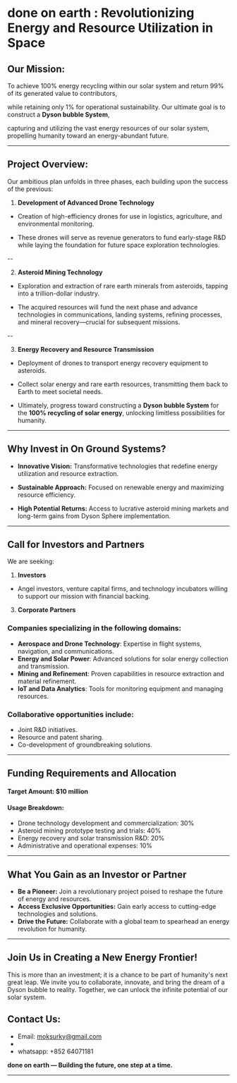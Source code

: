 
# **done on earth : Revolutionizing Energy and Resource Utilization in Space**  

## **Our Mission:**

  To achieve 100% energy recycling within our solar system and return 99% of its generated value to contributors,
  
  while retaining only 1% for operational sustainability. Our ultimate goal is to construct a **Dyson bubble System**, 
  
  capturing and utilizing the vast energy resources of our solar system, propelling humanity toward an energy-abundant future.

---

## **Project Overview:**  
  Our ambitious plan unfolds in three phases, each building upon the success of the previous:  

  1. **Development of Advanced Drone Technology**  

  - Creation of high-efficiency drones for use in logistics, agriculture, and environmental monitoring.  

  - These drones will serve as revenue generators to fund early-stage R&D while laying the foundation for future space exploration technologies.  

  --
  
  2. **Asteroid Mining Technology**  

  - Exploration and extraction of rare earth minerals from asteroids, tapping into a trillion-dollar industry.  

  - The acquired resources will fund the next phase and advance technologies in communications, landing systems, refining processes, and mineral recovery—crucial for subsequent missions.  

  --
  
  3. **Energy Recovery and Resource Transmission**  

  - Deployment of drones to transport energy recovery equipment to asteroids.  

  - Collect solar energy and rare earth resources, transmitting them back to Earth to meet societal needs.  

  - Ultimately, progress toward constructing a **Dyson bubble System** for the **100% recycling of solar energy**, unlocking limitless possibilities for humanity.  

---


## **Why Invest in On Ground Systems?**  

  - **Innovative Vision:** Transformative technologies that redefine energy utilization and resource extraction.  

  - **Sustainable Approach:** Focused on renewable energy and maximizing resource efficiency.  

  - **High Potential Returns:** Access to lucrative asteroid mining markets and long-term gains from Dyson Sphere implementation.  

---



## **Call for Investors and Partners**  
  We are seeking:  

  1. **Investors**
     
  - Angel investors, venture capital firms, and technology incubators willing to support our mission with financial backing.  

  3. **Corporate Partners**
     
  ### Companies specializing in the following domains:  
  
  - **Aerospace and Drone Technology**: Expertise in flight systems, navigation, and communications.  
  - **Energy and Solar Power**: Advanced solutions for solar energy collection and transmission.  
  - **Mining and Refinement**: Proven capabilities in resource extraction and material refinement.  
  - **IoT and Data Analytics**: Tools for monitoring equipment and managing resources.  

  ### Collaborative opportunities include:  
  
  - Joint R&D initiatives.      
  - Resource and patent sharing.  
  - Co-development of groundbreaking solutions.  

---

## **Funding Requirements and Allocation**  

  #### **Target Amount:** $10 million  

  #### **Usage Breakdown:**  
  
  - Drone technology development and commercialization: 30%  
  - Asteroid mining prototype testing and trials: 40%  
  - Energy recovery and solar transmission R&D: 20%  
  - Administrative and operational expenses: 10%  

---

## **What You Gain as an Investor or Partner**  

  - **Be a Pioneer:** Join a revolutionary project poised to reshape the future of energy and resources.  
  - **Access Exclusive Opportunities:** Gain early access to cutting-edge technologies and solutions.  
  - **Drive the Future:** Collaborate with a global team to spearhead an energy revolution for humanity.  

---

## **Join Us in Creating a New Energy Frontier!**  

  This is more than an investment; it is a chance to be part of humanity's next great leap. We invite you to collaborate, innovate, and bring the dream of a Dyson bubble to reality. Together, we can unlock the infinite potential of our solar system.  

## **Contact Us:**  

  - Email: moksurky@gmail.com
  - 
  - whatsapp: +852 64071181

**done on earth — Building the future, one step at a time.**  

---  
